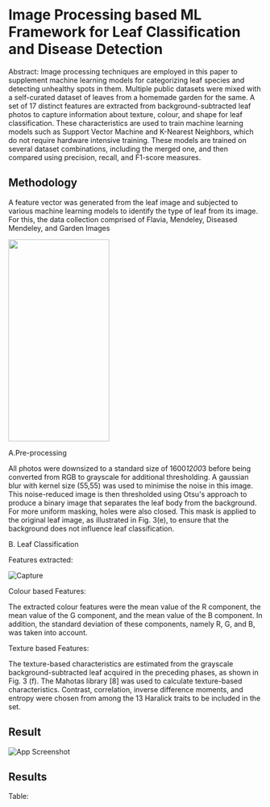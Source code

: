 
# Image Processing based ML Framework for Leaf Classification and Disease Detection


Abstract:
Image processing techniques are employed in this
paper to supplement machine learning models for categorizing
leaf species and detecting unhealthy spots in them. Multiple public
datasets were mixed with a self-curated dataset of leaves from a
homemade garden for the same. A set of 17 distinct features are
extracted from background-subtracted leaf photos to capture
information about texture, colour, and shape for leaf
classification. These characteristics are used to train machine
learning models such as Support Vector Machine and K-Nearest
Neighbors, which do not require hardware intensive training.
These models are trained on several dataset combinations,
including the merged one, and then compared using precision,
recall, and F1-score measures.

## Methodology
A feature vector was generated from the leaf image and subjected to various machine learning models to identify the type of leaf from its image. For this, the data collection comprised of Flavia, Mendeley, Diseased Mendeley, and Garden Images

<img src="https://user-images.githubusercontent.com/52126773/168424027-da53b0db-4454-4aad-99c6-8bd1eb065b20.png" data-canonical-src="https://user-images.githubusercontent.com/52126773/168424027-da53b0db-4454-4aad-99c6-8bd1eb065b20.png" width="200" height="400" />

A.Pre-processing

All photos were downsized to a standard size of 1600*1200*3 before being converted from RGB to grayscale for additional thresholding. A gaussian blur with kernel size
(55,55) was used to minimise the noise in this image. This noise-reduced image is then thresholded using Otsu's approach  to produce a binary image that separates the leaf body from the background. For more uniform masking, holes were also closed. This mask is applied to the original leaf image, as illustrated in Fig. 3(e), to ensure that the background does not influence leaf classification.

B. Leaf Classification

Features extracted:

![Capture](https://user-images.githubusercontent.com/52126773/168425248-8a578a85-a555-4795-9285-be862eafd9d3.PNG)

Colour based Features:

The extracted colour features were the mean value of the R component, the mean value of the G component, and the mean value of the B component. In addition, the standard deviation of these components, namely R, G, and B, was taken into account. 

Texture based Features:

The texture-based characteristics are estimated from the grayscale background-subtracted leaf acquired in the preceding phases, as shown in Fig. 3 (f). The Mahotas library [8] was used to calculate texture-based characteristics. Contrast, correlation, inverse difference moments, and entropy were chosen from among the 13 Haralick traits to be included in the set. 
## Result

![App Screenshot](https://user-images.githubusercontent.com/52126773/168420865-725cf378-0c41-464b-8d11-82ac732dc4bc.png=100x100)


## Results

Table:
